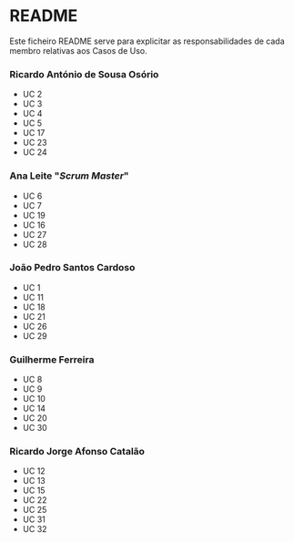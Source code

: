 # README #

Este ficheiro README serve para explicitar as responsabilidades de cada membro relativas aos Casos de Uso.

### Ricardo António de Sousa Osório ###

* UC 2
* UC 3
* UC 4
* UC 5
* UC 17
* UC 23
* UC 24

### Ana Leite "*Scrum Master*" ###

* UC 6
* UC 7
* UC 19
* UC 16
* UC 27
* UC 28

### João Pedro Santos Cardoso ###

* UC 1
* UC 11
* UC 18
* UC 21
* UC 26
* UC 29

### Guilherme Ferreira ###

* UC 8
* UC 9
* UC 10
* UC 14
* UC 20
* UC 30

### Ricardo Jorge Afonso Catalão ###

* UC 12
* UC 13
* UC 15
* UC 22
* UC 25
* UC 31
* UC 32